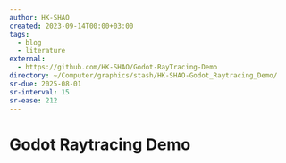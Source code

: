 ```yaml
---
author: HK-SHAO
created: 2023-09-14T00:00+03:00
tags:
  - blog
  - literature
external:
  - https://github.com/HK-SHAO/Godot-RayTracing-Demo
directory: ~/Computer/graphics/stash/HK-SHAO-Godot_Raytracing_Demo/
sr-due: 2025-08-01
sr-interval: 15
sr-ease: 212
---
```


# Godot Raytracing Demo
